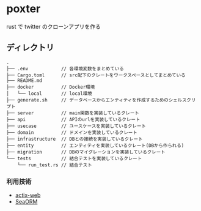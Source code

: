 # poxter

rust で twitter のクローンアプリを作る

## ディレクトリ

```
.
├── .env            // 各環境変数をまとめている
├── Cargo.toml      // src配下のクレートをワークスペースとしてまとめている
├── README.md
├── docker          // Docker環境
│   └── local       // local環境
├── generate.sh     // データベースからエンティティを作成するためのシェルスクリプト
├── server          // main関数を実装しているクレート
├── api             // APIのurlを実装しているクレート
├── usecase         // ユースケースを実装しているクレート
├── domain          // ドメインを実装しているクレート
├── infrastructure  // DBとの接続を実装しているクレート
├── entity          // エンティティを実装しているクレート(DBから作られる)
├── migration       // DBのマイグレーションを実装しているクレート
└── tests           // 結合テストを実装しているクレート
    └── run_test.rs // 結合テスト
```

### 利用技術

- [actix-web](https://github.com/actix/actix-web)
- [SeaORM](https://github.com/SeaQL/sea-orm)

